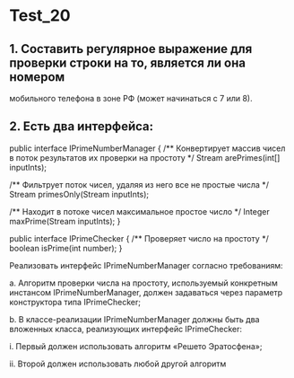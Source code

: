 # Test_20
## 1. Составить регулярное выражение для проверки строки на то, является ли она номером 
мобильного телефона в зоне РФ (может начинаться с 7 или 8).
## 2. Есть два интерфейса:
 public interface IPrimeNumberManager
 {
 /** Конвертирует массив чисел в поток результатов их проверки на простоту */
 Stream<Boolean> arePrimes(int[] inputInts);
 
  /** Фильтрует поток чисел, удаляя из него все не простые числа */
 Stream<Integer> primesOnly(Stream<Integer> inputInts);
 
 /** Находит в потоке чисел максимальное простое число */
 Integer maxPrime(Stream<Integer> inputInts);
}

 public interface IPrimeChecker {
 /** Проверяет число на простоту */
 boolean isPrime(int number);
}

Реализовать интерфейс IPrimeNumberManager согласно требованиям:

a. Алгоритм проверки числа на простоту, используемый конкретным инстансом 
IPrimeNumberManager, должен задаваться через параметр конструктора типа 
IPrimeChecker;

b. В классе-реализации IPrimeNumberManager должны быть два вложенных класса, 
реализующих интерфейс IPrimeChecker:

 i. Первый должен использовать алгоритм «Решето Эратосфена»;

 ii. Второй должен использовать любой другой алгоритм
